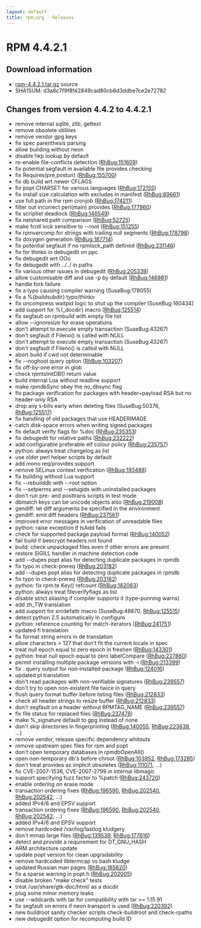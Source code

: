 ```yaml
---
layout: default
title: rpm.org - Releases
---
```


# RPM 4.4.2.1

## Download information
 * [rpm-4.4.2.1.tar.gz](http://archive.rpm.org/releases/rpm-4.4.x/rpm-4.4.2.1.tar.gz) source
 * SHA1SUM: d3a6c7f9f8f42849cad80cb6d3ddbe7ce2e72782

## Changes from version 4.4.2 to 4.4.2.1

 * remove internal sqlite, zlib, gettext
 * remove obsolete utilities
 * remove vendor gpg keys
 * fix spec parenthesis parsing
 * allow building without neon
 * disable hkp lookup by default
 * re-enable file-conflicts detection ([RhBug:151609](https://bugzilla.redhat.com/show_bug.cgi?id=151609))
 * fix potential segfault in available file provides checking
 * fix Requires(pre,postun) ([RhBug:155700](https://bugzilla.redhat.com/show_bug.cgi?id=155700)) 
 * fix db build wrt newer CFLAGS
 * fix popt CHARSET for various languages ([RhBug:172155](https://bugzilla.redhat.com/show_bug.cgi?id=172155))
 * fix install size calculation with excludes in manifest ([RhBug:89661](https://bugzilla.redhat.com/show_bug.cgi?id=89661))
 * use full path in the rpm cronjob ([RhBug:174211](https://bugzilla.redhat.com/show_bug.cgi?id=174211))
 * filter out incorrect perl(main) provides ([RhBug:177960](https://bugzilla.redhat.com/show_bug.cgi?id=177960))
 * fix scriptlet deadlock ([RhBug:146549](https://bugzilla.redhat.com/show_bug.cgi?id=146549))
 * fix netshared path comparison ([RhBug:52725](https://bugzilla.redhat.com/show_bug.cgi?id=52725))
 * make fcntl lock sensitive to --root ([RhBug:151255](https://bugzilla.redhat.com/show_bug.cgi?id=151255))
 * fix rpmvercomp for strings with trailing null segments ([RhBug:178798](https://bugzilla.redhat.com/show_bug.cgi?id=178798))
 * fix doxygen generation ([RhBug:187714](https://bugzilla.redhat.com/show_bug.cgi?id=187714))
 * fix potential segfault if no rpmlock_path defined ([RhBug:231146](https://bugzilla.redhat.com/show_bug.cgi?id=231146))
 * fix for thinko in debugedit on ppc
 * fix debugedit wrt OOo
 * fix debugedit with ../../ in paths
 * fix various other issues in debugedit ([RhBug:205339](https://bugzilla.redhat.com/show_bug.cgi?id=205339))
 * allow customisable diff and use -p by default ([RhBug:146981](https://bugzilla.redhat.com/show_bug.cgi?id=146981))
 * handle fork failure 
 * fix a typo causing compiler warning (SuseBug:178055)
 * fix a %{buildsubdir} typo/thinko
 * fix uncompress waitpid logic to shut up the compiler (SuseBug:160434)
 * add support for %{_docdir} macro ([RhBug:125514](https://bugzilla.redhat.com/show_bug.cgi?id=125514)) 
 * fix segfault on rpmbuild with empty file list
 * allow --ignoresize for erase operations
 * don't attempt to execute empty transaction (SuseBug:43267) 
 * don't segfault if Fileno() is called with NULL
 * don't attempt to execute empty transaction (SuseBug:43267)
 * don't segfault if Fileno() is called with NULL
 * abort build if cwd not determinable 
 * fix --noghost query option ([RhBug:103207](https://bugzilla.redhat.com/show_bug.cgi?id=103207))
 * fix off-by-one error in glob
 * check rpmtsInitDB() return value
 * build internal Lua without readline support
 * make rpmdbSync obey the no_dbsync flag
 * fix package verification for packages with header+payload RSA but no header-only RSA
 * drop any s-bits early when deleting files (SuseBug:50376, [RhBug:125517](https://bugzilla.redhat.com/show_bug.cgi?id=125517))
 * fix handling of old packages that use HEADERIMAGE
 * catch disk-space errors when writing signed packages
 * fix default verify flags for %doc ([RhBug:235353](https://bugzilla.redhat.com/show_bug.cgi?id=235353))
 * fix debugedit for relative paths ([RhBug:232222](https://bugzilla.redhat.com/show_bug.cgi?id=232222))
 * add configurable preferable elf colour policy ([RhBug:235757](https://bugzilla.redhat.com/show_bug.cgi?id=235757))
 * python: always treat changelog as list
 * use older perl helper scripts by default
 * add mono req/provides support
 * remove SELinux context verification ([RhBug:193488](https://bugzilla.redhat.com/show_bug.cgi?id=193488))
 * fix building without Lua support
 * fix --rebuilddb with --root option
 * fix --setperms and --setugids with uninstalled packages
 * don't run pre- and posttrans scripts in test mode
 * dbmatch keys can be unicode objects also ([RhBug:219008](https://bugzilla.redhat.com/show_bug.cgi?id=219008))
 * gendiff: let diff arguments be specified in the environment
 * gendiff: emit diff headers ([RhBug:237561](https://bugzilla.redhat.com/show_bug.cgi?id=237561))
 * improved error messages in verification of unreadable files
 * python: raise exception if tsAdd fails
 * check for supported package payload format ([RhBug:140052](https://bugzilla.redhat.com/show_bug.cgi?id=140052))
 * fail build if beecrypt headers not found
 * build: check unpackaged files even if other errors are present
 * restore SIGILL handler in machine detection code
 * add --dupes popt alias for detecting duplicate packages in rpmdb
 * fix typo in check-prereq ([RhBug:203182](https://bugzilla.redhat.com/show_bug.cgi?id=203182))
 * add --dupes popt alias for detecting duplicate packages in rpmdb
 * fix typo in check-prereq ([RhBug:203182](https://bugzilla.redhat.com/show_bug.cgi?id=203182))
 * python: fix rpm.te Key() refcount ([RhBug:182063](https://bugzilla.redhat.com/show_bug.cgi?id=182063))
 * python: always treat fileverifyflags as list
 * disable strict aliasing if compiler supports it (type-punning warns)
 * add zh_TW translation
 * add support for srcdefattr macro (SuseBug:48870, [RhBug:125515](https://bugzilla.redhat.com/show_bug.cgi?id=125515))
 * detect python 2.5 automatically in configure
 * python: reference counting for match-iterators ([RhBug:241751](https://bugzilla.redhat.com/show_bug.cgi?id=241751))
 * updated fi translation
 * fix format string errors in de translation
 * allow characters > 127 that don't fit the current locale in spec
 * treat null epoch equal to zero epoch in freshen ([RhBug:143301](https://bugzilla.redhat.com/show_bug.cgi?id=143301))
 * python: treat null epoch equal to zero labelCompare ([RhBug:227860](https://bugzilla.redhat.com/show_bug.cgi?id=227860))
 * permit installing multiple package versions with -i ([RhBug:213399](https://bugzilla.redhat.com/show_bug.cgi?id=213399))
 * fix <name>.<arch> query output for non-installed package ([RhBug:124016](https://bugzilla.redhat.com/show_bug.cgi?id=124016))
 * updated pl translation
 * don't read packages with non-verifiable signatures ([RhBug:239557](https://bugzilla.redhat.com/show_bug.cgi?id=239557))
 * don't try to open non-existent file twice in query
 * flush query format buffer before listing files ([RhBug:212833](https://bugzilla.redhat.com/show_bug.cgi?id=212833))
 * check all header strings to resize buffer ([RhBug:212833](https://bugzilla.redhat.com/show_bug.cgi?id=212833))
 * don't segfault on a header without RPMTAG_NAME ([RhBug:239557](https://bugzilla.redhat.com/show_bug.cgi?id=239557))
 * fix file status for replaced files ([RhBug:237478](https://bugzilla.redhat.com/show_bug.cgi?id=237478))
 * make %_signature default to gpg instead of none
 * don't skip directories in fingerprinting ([RhBug:140055](https://bugzilla.redhat.com/show_bug.cgi?id=140055), [RhBug:223639](https://bugzilla.redhat.com/show_bug.cgi?id=223639), ...)
 * remove vendor, release specific dependency whitouts
 * remove upstream spec files for rpm and popt
 * don't open temporary databases in rpmdbOpenAll()
 * open non-temporary db's before chroot ([RhBug:103952](https://bugzilla.redhat.com/show_bug.cgi?id=103952), [RhBug:173285](https://bugzilla.redhat.com/show_bug.cgi?id=173285))
 * don't treat provides as implicit obsoletes ([RhBug:111071](https://bugzilla.redhat.com/show_bug.cgi?id=111071), ...)
 * fix CVE-2007-1536, CVE-2007-2799 in internal libmagic 
 * support specifying fuzz factor to %patch ([RhBug:243720](https://bugzilla.redhat.com/show_bug.cgi?id=243720))
 * enable ordering on erase mode
 * transaction ordering fixes ([RhBug:196590](https://bugzilla.redhat.com/show_bug.cgi?id=196590), [RhBug:202540](https://bugzilla.redhat.com/show_bug.cgi?id=202540), [RhBug:202542](https://bugzilla.redhat.com/show_bug.cgi?id=202542), ...)
 * added IPv4/6 and EPSV support 
 * transaction ordering fixes ([RhBug:196590](https://bugzilla.redhat.com/show_bug.cgi?id=196590), [RhBug:202540](https://bugzilla.redhat.com/show_bug.cgi?id=202540), [RhBug:202542](https://bugzilla.redhat.com/show_bug.cgi?id=202542), ...)
 * added IPv4/6 and EPSV support
 * remove hardcoded /var/log/lastlog kludgery
 * don't mmap large files ([RhBug:139539](https://bugzilla.redhat.com/show_bug.cgi?id=139539), [RhBug:177616](https://bugzilla.redhat.com/show_bug.cgi?id=177616))
 * detect and provide a requirement for DT_GNU_HASH
 * ARM architecture update
 * update popt version for clean upgradability
 * remove hardcoded libtermcap vs bash kludge
 * updated Russian man pages ([RhBug:185620](https://bugzilla.redhat.com/show_bug.cgi?id=185620))
 * fix a sparse warning in popt.h ([RhBug:202005](https://bugzilla.redhat.com/show_bug.cgi?id=202005))
 * disable broken "make check" tests
 * treat /usr/share/gtk-doc/html/ as a docdir
 * plug some minor memory leaks
 * use --wildcards with tar for compatibility with tar >= 1.15.91
 * fix segfault on errors if neon transport is used ([RhBug:220392](https://bugzilla.redhat.com/show_bug.cgi?id=220392))
 * new buildroot sanity checker scripts check-buildroot and check-rpaths
 * new debugedit option for recomputing build ID
